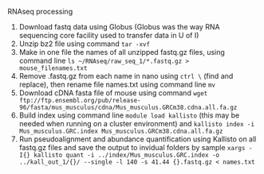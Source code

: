 RNAseq processing
1.	Download fastq data using Globus (Globus was the way RNA sequencing core facility used to transfer data in U of I)
2.	Unzip bz2 file using command `tar -xvf`
3.	Make in one file the names of all unzipped fastq.gz files, using command line `ls ~/RNAseq/raw_seq_1/*.fastq.gz > mouse_filenames.txt`
4.	Remove .fastq.gz from each name in nano using `ctrl \` (find and replace), then rename file names.txt using command line `mv`
5.	Download cDNA fasta file of mouse using command `wget ftp://ftp.ensembl.org/pub/release-96/fasta/mus_musculus/cdna/Mus_musculus.GRCm38.cdna.all.fa.gz`
6.	Build index using command line `module load kallisto` (this may be needed when running on a cluster environment) and `kallisto index -i Mus_musculus.GRC.index Mus_musculus.GRCm38.cdna.all.fa.gz`
7.	Run pseudoalignment and abundance quantification using Kallisto on all fastq.gz files and save the output to invidual folders by sample  `xargs -I{} kallisto quant -i ../index/Mus_musculus.GRC.index -o ../kall_out_1/{}/ --single -l 140 -s 41.44 {}.fastq.gz < names.txt`
